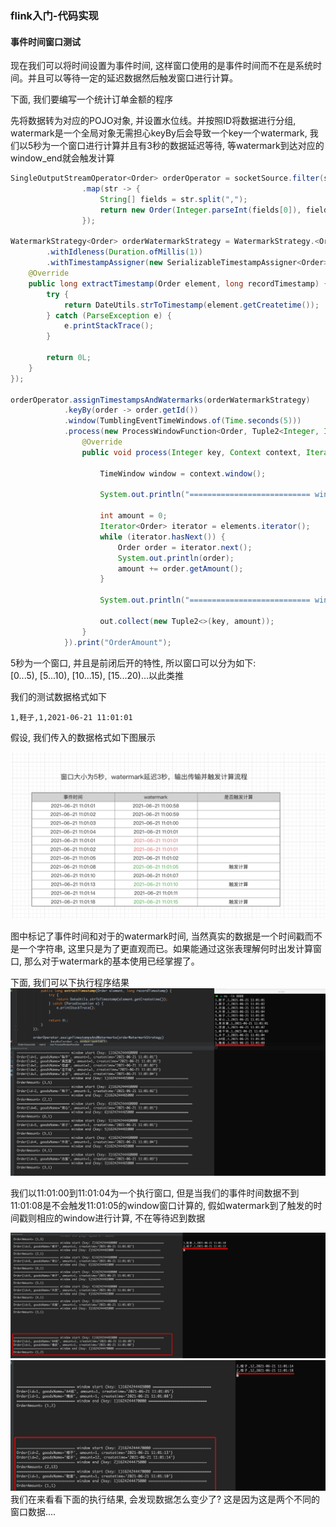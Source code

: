 ### flink入门-代码实现

#### 事件时间窗口测试
现在我们可以将时间设置为事件时间, 这样窗口使用的是事件时间而不在是系统时间。并且可以等待一定的延迟数据然后触发窗口进行计算。


下面, 我们要编写一个统计订单金额的程序


先将数据转为对应的POJO对象, 并设置水位线。并按照ID将数据进行分组, watermark是一个全局对象无需担心keyBy后会导致一个key一个watermark, 我们以5秒为一个窗口进行计算并且有3秒的数据延迟等待, 等watermark到达对应的window_end就会触发计算
```java
SingleOutputStreamOperator<Order> orderOperator = socketSource.filter(str -> !str.equals("") && str.split(",").length == 4)
                .map(str -> {
                    String[] fields = str.split(",");
                    return new Order(Integer.parseInt(fields[0]), fields[1], Integer.parseInt(fields[2]), fields[3]);
                });

WatermarkStrategy<Order> orderWatermarkStrategy = WatermarkStrategy.<Order>forBoundedOutOfOrderness(Duration.ofSeconds(3))
        .withIdleness(Duration.ofMillis(1))
        .withTimestampAssigner(new SerializableTimestampAssigner<Order>() {
    @Override
    public long extractTimestamp(Order element, long recordTimestamp) {
        try {
            return DateUtils.strToTimestamp(element.getCreatetime());
        } catch (ParseException e) {
            e.printStackTrace();
        }

        return 0L;
    }
});

orderOperator.assignTimestampsAndWatermarks(orderWatermarkStrategy)
            .keyBy(order -> order.getId())
            .window(TumblingEventTimeWindows.of(Time.seconds(5)))
            .process(new ProcessWindowFunction<Order, Tuple2<Integer, Integer>, Integer, TimeWindow>() {
                @Override
                public void process(Integer key, Context context, Iterable<Order> elements, Collector<Tuple2<Integer, Integer>> out) throws Exception {

                    TimeWindow window = context.window();

                    System.out.println("=========================== window start (key: " + (key) + ")" + window.getStart() + " ===========================");

                    int amount = 0;
                    Iterator<Order> iterator = elements.iterator();
                    while (iterator.hasNext()) {
                        Order order = iterator.next();
                        System.out.println(order);
                        amount += order.getAmount();
                    }

                    System.out.println("=========================== window end (key: " + (key) + ")" + window.getEnd() + " ===========================");

                    out.collect(new Tuple2<>(key, amount));
                }
            }).print("OrderAmount");
```

5秒为一个窗口, 并且是前闭后开的特性, 所以窗口可以分为如下:  
[0...5), [5...10), [10...15), [15...20)...以此类推

我们的测试数据格式如下
```text
1,鞋子,1,2021-06-21 11:01:01
```
假设, 我们传入的数据格式如下图展示

![flink水位线事件时间窗口测试-1](https://github.com/basebase/document/blob/master/flink/image/flink%E6%B0%B4%E4%BD%8D%E7%BA%BF/flink%E6%B0%B4%E4%BD%8D%E7%BA%BF%E4%BA%8B%E4%BB%B6%E6%97%B6%E9%97%B4%E7%AA%97%E5%8F%A3%E6%B5%8B%E8%AF%95-1.png?raw=true)

图中标记了事件时间和对于的watermark时间, 当然真实的数据是一个时间戳而不是一个字符串, 这里只是为了更直观而已。如果能通过这张表理解何时出发计算窗口, 那么对于watermark的基本使用已经掌握了。

下面, 我们可以下执行程序结果
![flink水位线事件时间窗口测试-2](https://github.com/basebase/document/blob/master/flink/image/flink%E6%B0%B4%E4%BD%8D%E7%BA%BF/flink%E6%B0%B4%E4%BD%8D%E7%BA%BF%E4%BA%8B%E4%BB%B6%E6%97%B6%E9%97%B4%E7%AA%97%E5%8F%A3%E6%B5%8B%E8%AF%95-2.png?raw=true)


我们以11:01:00到11:01:04为一个执行窗口, 但是当我们的事件时间数据不到11:01:08是不会触发11:01:05的window窗口计算的, 假如watermark到了触发的时间戳则相应的window进行计算, 不在等待迟到数据

![flink水位线事件时间窗口测试-3](https://github.com/basebase/document/blob/master/flink/image/flink%E6%B0%B4%E4%BD%8D%E7%BA%BF/flink%E6%B0%B4%E4%BD%8D%E7%BA%BF%E4%BA%8B%E4%BB%B6%E6%97%B6%E9%97%B4%E7%AA%97%E5%8F%A3%E6%B5%8B%E8%AF%95-3.png?raw=true)
![flink水位线事件时间窗口测试-4](https://github.com/basebase/document/blob/master/flink/image/flink%E6%B0%B4%E4%BD%8D%E7%BA%BF/flink%E6%B0%B4%E4%BD%8D%E7%BA%BF%E4%BA%8B%E4%BB%B6%E6%97%B6%E9%97%B4%E7%AA%97%E5%8F%A3%E6%B5%8B%E8%AF%95-4.png?raw=true)
我们在来看看下面的执行结果, 会发现数据怎么变少了? 这是因为这是两个不同的窗口数据....

